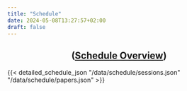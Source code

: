 ```yaml
---
title: "Schedule"
date: 2024-05-08T13:27:57+02:00
draft: false
---
```


<center><h2>(<a href="/program/overview">Schedule Overview</a>)</h2></center>

{{< detailed_schedule_json "/data/schedule/sessions.json" "/data/schedule/papers.json" >}}
